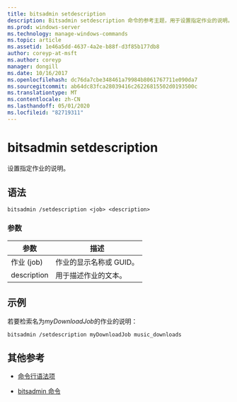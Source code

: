 ```yaml
---
title: bitsadmin setdescription
description: Bitsadmin setdescription 命令的参考主题，用于设置指定作业的说明。
ms.prod: windows-server
ms.technology: manage-windows-commands
ms.topic: article
ms.assetid: 1e46a5dd-4637-4a2e-b88f-d3f85b177db8
author: coreyp-at-msft
ms.author: coreyp
manager: dongill
ms.date: 10/16/2017
ms.openlocfilehash: dc76da7cbe348461a79984b8061767711e090da7
ms.sourcegitcommit: ab64dc83fca28039416c26226815502d0193500c
ms.translationtype: MT
ms.contentlocale: zh-CN
ms.lasthandoff: 05/01/2020
ms.locfileid: "82719311"
---
```

# <a name="bitsadmin-setdescription"></a>bitsadmin setdescription

设置指定作业的说明。

## <a name="syntax"></a>语法

```
bitsadmin /setdescription <job> <description>
```

### <a name="parameters"></a>参数

| 参数 | 描述 |
| --------- | ----------- |
| 作业 (job) | 作业的显示名称或 GUID。 |
| description | 用于描述作业的文本。 |

## <a name="examples"></a>示例

若要检索名为*myDownloadJob*的作业的说明：

```
bitsadmin /setdescription myDownloadJob music_downloads
```

## <a name="additional-references"></a>其他参考

- [命令行语法项](command-line-syntax-key.md)

- [bitsadmin 命令](bitsadmin.md)

